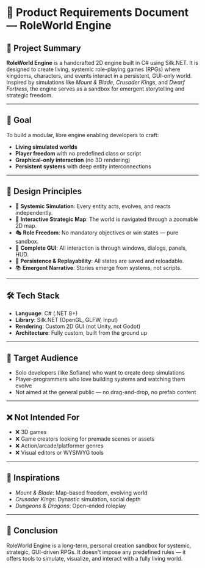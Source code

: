 # 🧩 Product Requirements Document — RoleWorld Engine

## 📘 Project Summary

**RoleWorld Engine** is a handcrafted 2D engine built in C# using Silk.NET. It is designed to create living, systemic role-playing games (RPGs) where kingdoms, characters, and events interact in a persistent, GUI-only world. Inspired by simulations like *Mount & Blade*, *Crusader Kings*, and *Dwarf Fortress*, the engine serves as a sandbox for emergent storytelling and strategic freedom.

---

## 🎯 Goal

To build a modular, libre engine enabling developers to craft:

* **Living simulated worlds**
* **Player freedom** with no predefined class or script
* **Graphical-only interaction** (no 3D rendering)
* **Persistent systems** with deep entity interconnections

---

## 🧠 Design Principles

* 🎲 **Systemic Simulation**: Every entity acts, evolves, and reacts independently.
* 🧭 **Interactive Strategic Map**: The world is navigated through a zoomable 2D map.
* 🎭 **Role Freedom**: No mandatory objectives or win states — pure sandbox.
* 💬 **Complete GUI**: All interaction is through windows, dialogs, panels, HUD.
* 🔁 **Persistence & Replayability**: All states are saved and reloadable.
* 📚 **Emergent Narrative**: Stories emerge from systems, not scripts.

---

## 🛠️ Tech Stack

* **Language**: C# (.NET 8+)
* **Library**: Silk.NET (OpenGL, GLFW, Input)
* **Rendering**: Custom 2D GUI (not Unity, not Godot)
* **Architecture**: Fully custom, built from the ground up

---

## 👤 Target Audience

* Solo developers (like Sofiane) who want to create deep simulations
* Player-programmers who love building systems and watching them evolve
* Not aimed at the general public — no drag-and-drop, no prefab content

---

## ❌ Not Intended For

* ❌ 3D games
* ❌ Game creators looking for premade scenes or assets
* ❌ Action/arcade/platformer genres
* ❌ Visual editors or WYSIWYG tools

---


## 🔮 Inspirations

* *Mount & Blade*: Map-based freedom, evolving world
* *Crusader Kings*: Dynastic simulation, social depth
* *Dungeons & Dragons*: Open-ended roleplay

---

## 📜 Conclusion

RoleWorld Engine is a long-term, personal creation sandbox for systemic, strategic, GUI-driven RPGs. It doesn't impose any predefined rules — it offers tools to simulate, visualize, and interact with a fully living world.
